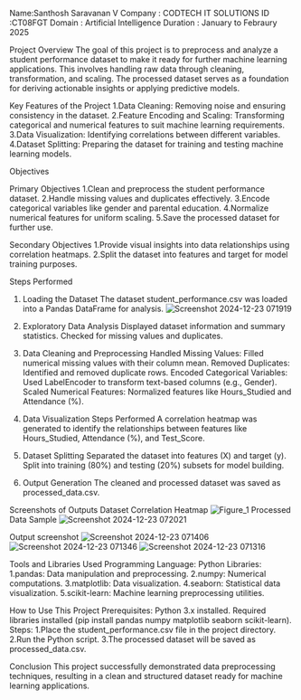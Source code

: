 Name:Santhosh Saravanan V
Company : CODTECH IT SOLUTIONS
ID :CT08FGT
Domain : Artificial Intelligence
Duration : January to Febraury 2025

Project Overview
The goal of this project is to preprocess and analyze a student performance dataset to make it ready for further machine learning applications. This involves handling raw data through cleaning, transformation, and scaling. The processed dataset serves as a foundation for deriving actionable insights or applying predictive models.

Key Features of the Project
1.Data Cleaning: Removing noise and ensuring consistency in the dataset.
2.Feature Encoding and Scaling: Transforming categorical and numerical features to suit machine learning requirements.
3.Data Visualization: Identifying correlations between different variables.
4.Dataset Splitting: Preparing the dataset for training and testing machine learning models.


Objectives

Primary Objectives
1.Clean and preprocess the student performance dataset.
2.Handle missing values and duplicates effectively.
3.Encode categorical variables like gender and parental education.
4.Normalize numerical features for uniform scaling.
5.Save the processed dataset for further use.

Secondary Objectives
1.Provide visual insights into data relationships using correlation heatmaps.
2.Split the dataset into features and target for model training purposes.

Steps Performed
1. Loading the Dataset
The dataset student_performance.csv was loaded into a Pandas DataFrame for analysis.
![Screenshot 2024-12-23 071919](https://github.com/user-attachments/assets/e6654a91-f879-4e70-a473-4a67b9d0b484)

3. Exploratory Data Analysis
Displayed dataset information and summary statistics.
Checked for missing values and duplicates.
4. Data Cleaning and Preprocessing
Handled Missing Values: Filled numerical missing values with their column mean.
Removed Duplicates: Identified and removed duplicate rows.
Encoded Categorical Variables: Used LabelEncoder to transform text-based columns (e.g., Gender).
Scaled Numerical Features: Normalized features like Hours_Studied and Attendance (%).
5. Data Visualization
   Steps Performed
  A correlation heatmap was generated to identify the relationships between features like Hours_Studied, Attendance (%), and Test_Score.
6. Dataset Splitting
Separated the dataset into features (X) and target (y).
Split into training (80%) and testing (20%) subsets for model building.
7. Output Generation
The cleaned and processed dataset was saved as processed_data.csv.

Screenshots of Outputs
Dataset Correlation Heatmap
![Figure_1](https://github.com/user-attachments/assets/948dcf10-2438-4653-a885-8bf7ef6b4d1c)
Processed Data Sample
![Screenshot 2024-12-23 072021](https://github.com/user-attachments/assets/38822508-d3e7-4bec-8328-e2c4e0081c05)

Output screenshot
![Screenshot 2024-12-23 071406](https://github.com/user-attachments/assets/835cbb35-f2a0-4c55-8126-0741ee964883)
![Screenshot 2024-12-23 071346](https://github.com/user-attachments/assets/6d5980a1-9a11-42bc-a95b-2b859e016ab3)
![Screenshot 2024-12-23 071316](https://github.com/user-attachments/assets/a5454741-819d-46ce-b7c0-afd076b4f2d8)



Tools and Libraries Used
Programming Language: Python
Libraries:
1.pandas: Data manipulation and preprocessing.
2.numpy: Numerical computations.
3.matplotlib: Data visualization.
4.seaborn: Statistical data visualization.
5.scikit-learn: Machine learning preprocessing utilities.

How to Use This Project
Prerequisites:
Python 3.x installed.
Required libraries installed (pip install pandas numpy matplotlib seaborn scikit-learn).
Steps:
1.Place the student_performance.csv file in the project directory.
2.Run the Python script.
3.The processed dataset will be saved as processed_data.csv.


Conclusion
This project successfully demonstrated data preprocessing techniques, resulting in a clean and structured dataset ready for machine learning applications.


